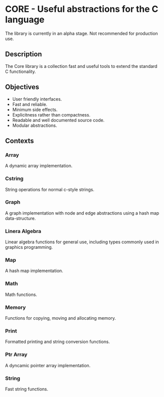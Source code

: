 # CORE - Useful abstractions for the C language

The library is currently in an alpha stage. Not recommended for production use.

## Description

The Core library is a collection fast and useful tools to extend the standard C
functionality.

## Objectives

-	User friendly interfaces.
-	Fast and reliable.
-	Minimum side effects.
-	Explicitness rather than compactness.
-	Readable and well documented source code.
-	Modular abstractions.

## Contexts

### Array

A dynamic array implementation.

### Cstring

String operations for normal c-style strings.

### Graph

A graph implementation with node and edge abstractions using a hash map
data-structure.

### Linera Algebra

Linear algebra functions for general use, including types commonly used in
graphics programming.

### Map

A hash map implementation.

### Math

Math functions.

### Memory

Functions for copying, moving and allocating memory.

### Print

Formatted printing and string conversion functions.

### Ptr Array

A dyncamic pointer array implementation.

### String

Fast string functions.